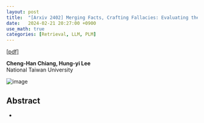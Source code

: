 ```yaml
---
layout: post
title:  "[Arxiv 2402] Merging Facts, Crafting Fallacies: Evaluating the Contradictory Nature of Aggregated Factual Claims in Long-Form Generations "
date:   2024-02-21 20:27:00 +0900
use_math: true
categories: [Retrieval, LLM, PLM]
---
```


[[pdf]](https://arxiv.org/pdf/2402.05629.pdf) &emsp;

**Cheng-Han Chiang, Hung-yi Lee**
<br>National Taiwan University &emsp;

![image](https://github.com/yong1-kim/yong1-kim.github.io/assets/42200027/3540898b-6214-41f7-bbc8-e556d30549a9)

## Abstract
- 
